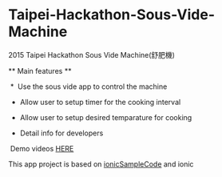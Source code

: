 # Taipei-Hackathon-Sous-Vide-Machine
2015 Taipei Hackathon Sous Vide Machine(舒肥機)

** Main features **

  *  Use the sous vide app to control the machine

  *  Allow user to setup timer for the cooking interval

  *  Allow user to setup desired temparature for cooking

  *  Detail info for developers
  
  Demo videos [HERE][youtube]
  
  This app project is based on [ionicSampleCode][src] and ionic
  
  [src]:https://github.com/ultralabed/ionicUsefulSampleCode
  [youtube]:https://www.youtube.com/watch?v=P_Kmgv4FEdA
  
